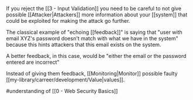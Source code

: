 If you reject the [[3 - Input Validation]] you need to be careful to not  give possible [[Attacker|Attackers]] more information about your [[system]] that could be exploited for making the attack go further.

The classical example of "echoing [[feedback]]" is saying that "user with email XYZ's password doesn't match with what we have in the system" because this hints attackers that this email exists on the system.

A better feedback, in this case, would be "either the email or the password entered are incorrect"

Instead of giving them feedback, [[Monitoring|Monitor]] possible faulty [[my-library/carreer/development/Value|values]].

#understanding of [[0 - Web Security Basics]]